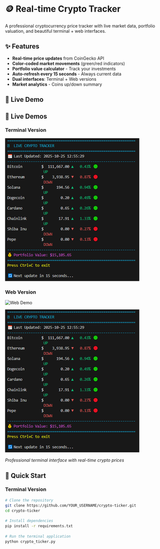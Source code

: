 # 🪙 Real-time Crypto Tracker

A professional cryptocurrency price tracker with live market data, portfolio valuation, and beautiful terminal + web interfaces.

## ✨ Features
- **Real-time price updates** from CoinGecko API
- **Color-coded market movements** (green/red indicators)
- **Portfolio value calculator** - Track your investments
- **Auto-refresh every 15 seconds** - Always current data
- **Dual interfaces**: Terminal + Web versions
- **Market analytics** - Coins up/down summary

## 🎯 Live Demo

## 🎯 Live Demos

### Terminal Version
![Terminal Demo](Terminal-demo.png)

### Web Version  
![Web Demo](web-demo.png)

![Terminal Demo](https://raw.githubusercontent.com/keerthi14dc/crypto-ticker/main/Terminal-demo.png)

*Professional terminal interface with real-time crypto prices*

## 🚀 Quick Start

### Terminal Version
```bash
# Clone the repository
git clone https://github.com/YOUR_USERNAME/crypto-ticker.git
cd crypto-ticker

# Install dependencies
pip install -r requirements.txt

# Run the terminal application
python crypto_ticker.py
